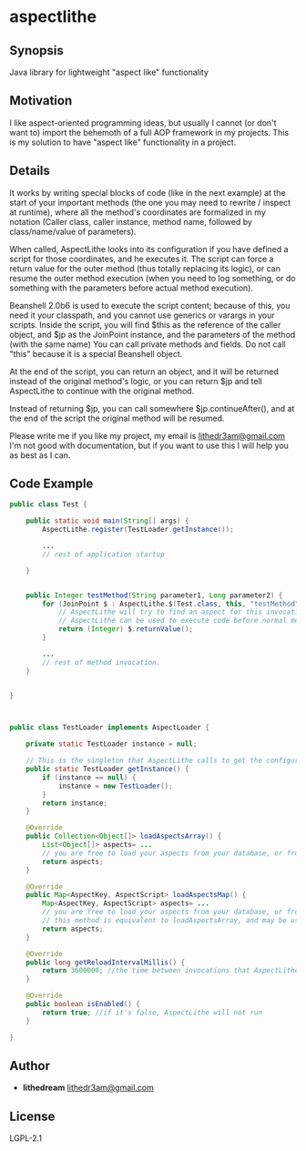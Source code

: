 # aspectlithe

## Synopsis

Java library for lightweight "aspect like" functionality

## Motivation

I like aspect-oriented programming ideas, but usually I cannot (or don't want to) import the behemoth of a full AOP framework in my projects.
This is my solution to have "aspect like" functionality in a project.

## Details

It works by writing special blocks of code (like in the next example) at the start of your important methods (the one you may need to rewrite / inspect at runtime),
where all the method's coordinates are formalized in my notation (Caller class, caller instance, method name, followed by class/name/value of parameters).

When called, AspectLithe looks into its configuration if you have defined a script for those coordinates, and he executes it.
The script can force a return value for the outer method (thus totally replacing its logic),
or can resume the outer method execution (when you need to log something, or do something with the parameters before actual method execution).

Beanshell 2.0b6 is used to execute the script content; because of this, you need it your classpath, and you cannot use generics or varargs in your scripts.
Inside the script, you will find $this as the reference of the caller object, and $jp as the JoinPoint instance, and the parameters of the method (with the same name)
You can call private methods and fields. Do not call "this" because it is a special Beanshell object.

At the end of the script, you can return an object, and it will be returned instead of the original method's logic,
or you can return $jp and tell AspectLithe to continue with the original method.

Instead of returning $jp, you can call somewhere $jp.continueAfter(), and at the end of the script the original method will be resumed.

Please write me if you like my project, my email is lithedr3am@gmail.com
I'm not good with documentation, but if you want to use this I will help you as best as I can.


## Code Example

```java
public class Test {

	public static void main(String[] args) {
		AspectLithe.register(TestLoader.getInstance());

		...
		// rest of application startup

	}


	public Integer testMethod(String parameter1, Long parameter2) {
        for (JoinPoint $ : AspectLithe.$(Test.class, this, "testMethod").o(String.class, "parameter1", parameter1).o(Long.class, "parameter2", parameter2).run()) {
	        // AspectLithe will try to find an aspect for this invocation, execute it, and the aspect will tell if the method should be resumed, or a value must be returned.
	        // AspectLithe can be used to execute code before normal method execution (with full view of caller instance and parameter values), or to replace the method body with a custom script
            return (Integer) $.returnValue();
        }

        ...
        // rest of method invocation.
    }


}



public class TestLoader implements AspectLoader {

	private static TestLoader instance = null;

    // This is the singleton that AspectLithe calls to get the configuration
	public static TestLoader getInstance() {
		if (instance == null) {
			instance = new TestLoader();
		}
		return instance;
	}

	@Override
	public Collection<Object[]> loadAspectsArray() {
        List<Object[]> aspects= ...
        // you are free to load your aspects from your database, or from anything else
		return aspects;
	}

	@Override
	public Map<AspectKey, AspectScript> loadAspectsMap() {
	    Map<AspectKey, AspectScript> aspects= ...
        // you are free to load your aspects from your database, or from anything else
        // this method is equivalent to loadAspectsArray, and may be useful if you prefer to load aspects as complex objects insteaf of Object[]
  		return aspects;
	}

	@Override
	public long getReloadIntervalMillis() {
		return 3600000; //the time between invocations that AspectLithe waits before reloading aspects
	}

	@Override
	public boolean isEnabled() {
		return true; //if it's false, AspectLithe will not run
	}

}

```

## Author

* **lithedream**
lithedr3am@gmail.com

## License

LGPL-2.1
